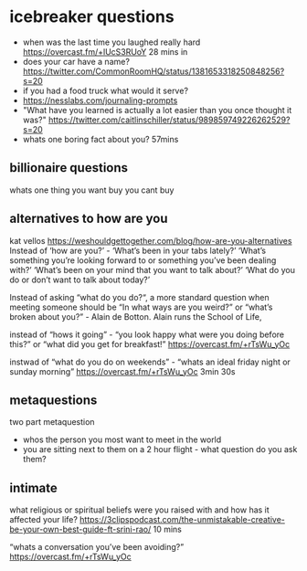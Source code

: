 # icebreaker questions

 - when was the last time you laughed really hard https://overcast.fm/+lUcS3RUoY 28 mins in
 - does your car have a name? https://twitter.com/CommonRoomHQ/status/1381653318250848256?s=20
 - if you had a food truck what would it serve?
 - https://nesslabs.com/journaling-prompts
 - "What have you learned is actually a lot easier than you once thought it was?" https://twitter.com/caitlinschiller/status/989859749226262529?s=20
 - whats one boring fact about you? [](https://overcast.fm/+dYrjhPwLw) 57mins

## billionaire questions 

whats one thing you want buy you cant buy

## alternatives to how are you

kat vellos https://weshouldgettogether.com/blog/how-are-you-alternatives
Instead of ‘how are you?’ - ‘What’s been in your tabs lately?’ ‘What’s something you’re looking forward to or something you’ve been dealing with?’ ‘What’s been on your mind that you want to talk about?’ ‘What do you do or don’t want to talk about today?’

Instead of asking “what do you do?“, a more standard question when meeting someone should be “In what ways are you weird?” or “what’s broken about you?” - Alain de Botton. Alain runs the School of Life, 

instead of “hows it going” - “you look happy what were you doing before this?” or “what did you get for breakfast!” https://overcast.fm/+rTsWu_yOc

instwad of “what do you do on weekends” - “whats an ideal friday night or sunday morning” https://overcast.fm/+rTsWu_yOc 3min 30s

## metaquestions

two part metaquestion
- whos the person you most want to meet in the world
- you are sitting next to them on a 2 hour flight - what question do you ask them?

## intimate

what religious or spiritual beliefs were you raised with and how has it affected your life? https://3clipspodcast.com/the-unmistakable-creative-be-your-own-best-guide-ft-srini-rao/ 10 mins 


“whats a conversation you’ve been avoiding?”
https://overcast.fm/+rTsWu_yOc